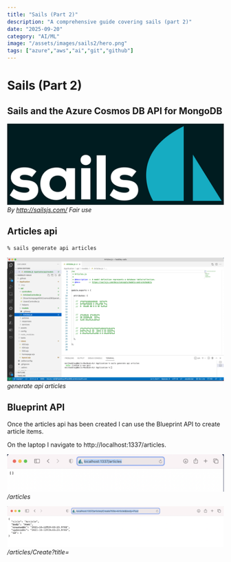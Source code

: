```yaml
---
title: "Sails (Part 2)"
description: "A comprehensive guide covering sails (part 2)"
date: "2025-09-20"
category: "AI/ML"
image: "/assets/images/sails2/hero.png"
tags: ["azure","aws","ai","git","github"]
---
```


# Sails (Part 2)

## Sails and the Azure Cosmos DB API for MongoDB

![AWS](/assets/images/sails2/sailsjs-logo-515x193.png)
*By http://sailsjs.com/ Fair use*


## Articles api

```bash
% sails generate api articles
```


![](/assets/images/sails2/screen-shot-2021-10-12-at-1.43.22-pm-1836x1048.png)
*generate api articles*


## Blueprint API

Once the articles api has been created I can use the Blueprint API to create article items.

On the laptop I navigate to http://localhost:1337/articles.

![](/assets/images/sails2/screen-shot-2021-10-12-at-1.57.37-pm-1564x272.png)
*/articles*

![](/assets/images/sails2/screen-shot-2021-10-12-at-2.03.46-pm-1836x347.png)
*/articles/Create?title=<title>&body=<body>*


## Push to GitHub

The new code is published to https://haddley-sails.azurewebsites.net after it is pushed to the GitHub repository.

![](/assets/images/sails2/screen-shot-2021-10-12-at-2.13.20-pm-1836x1036.png)
*Push to GitHub*

![](/assets/images/sails2/screen-shot-2021-10-12-at-2.13.32-pm-1836x1037.png)
*GitHub action in progress*

![](/assets/images/sails2/screen-shot-2021-10-12-at-6.25.29-pm-1836x1032.png)
*GitHub action completed*


## Creating and Destroying items

Once the articles model update has been published to Azure I can use the Blueprint API to create and to remove (destroy) article items.

I navigate to https://haddley-sails.azurewebsites.net/articles.

![](/assets/images/sails2/screen-shot-2021-10-12-at-6.29.01-pm-1836x627.png)
*/articles/Create?...*

![](/assets/images/sails2/screen-shot-2021-10-12-at-6.39.02-pm-1836x630.png)
*/articles/Destroy?...*

![](/assets/images/sails2/screen-shot-2021-10-12-at-6.39.24-pm-1836x633.png)
*/articles*


## Azure Cosmos DB API for MongoDB

In the screenshots above I have been using local disk storage and the sails-disk adapter.

Below I update the application to use the Azure Cosmos DB for MongoDB.

![](/assets/images/sails2/screen-shot-2021-10-12-at-7.13.43-pm-1836x1024.png)
*Overview*

![](/assets/images/sails2/screen-shot-2021-10-12-at-7.50.49-pm-1836x1161.png)
*updated connections.js*

![](/assets/images/sails2/screen-shot-2021-10-12-at-7.58.40-pm-1836x695.png)
*updated model*

![](/assets/images/sails2/screen-shot-2021-10-12-at-7.56.29-pm-1836x634.png)
*/articles*

![](/assets/images/sails2/screen-shot-2021-10-12-at-7.51.20-pm-1836x1071.png)
*Data Explorer*

![](/assets/images/sails2/screen-shot-2021-10-12-at-8.00.37-pm-1228x264.png)
*Push changes to GitHub*

![](/assets/images/sails2/screen-shot-2021-10-12-at-8.38.22-pm-1836x998.png)
*GitHub action in progress*

![](/assets/images/sails2/screen-shot-2021-10-12-at-8.39.28-pm-1836x633.png)
*https://haddley-sails.azurewebsites.net/articles connected to Azure Cosmos DB for MongoDB*
## References

- [Build a Sails.js App](https://www.youtube.com/watch?v=AmjiDC_JUt4)